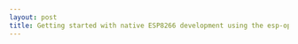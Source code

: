 ```yaml
---
layout: post
title: Getting started with native ESP8266 development using the esp-open-sdk
---
```


